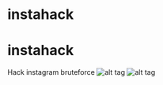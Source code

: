 # instahack
# instahack
Hack instagram bruteforce
![alt tag](https://raw.githubusercontent.com/avramit/instahack/master/screenshot.png)
![alt tag](https://raw.githubusercontent.com/avramit/instahack/master/screenshot.jpg)
